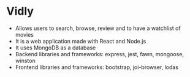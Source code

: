 # Vidly
- Allows users to search, browse, review and to have a watchlist of movies
- It is a web application made with React and Node.js
- It uses MongoDB as a database
- Backend libraries and frameworks: express, jest, fawn, mongoose, winston
- Frontend libraries and frameworks: bootstrap, joi-browser, lodas
